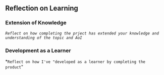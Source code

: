 ## Reflection on Learning

### Extension of Knowledge

*``Reflect on how completing the prject has extended your knowledge and understanding of the topic and AoI``*

### Development as a Learner

*``Reflect on how I've "developed as a learner by completing the product``"
